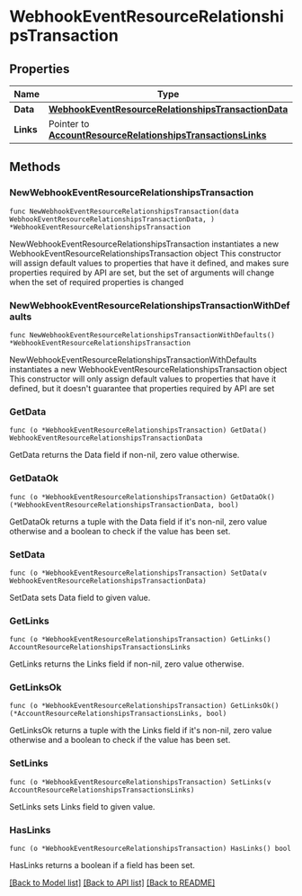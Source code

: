 # WebhookEventResourceRelationshipsTransaction

## Properties

Name | Type | Description | Notes
------------ | ------------- | ------------- | -------------
**Data** | [**WebhookEventResourceRelationshipsTransactionData**](WebhookEventResourceRelationshipsTransactionData.md) |  | 
**Links** | Pointer to [**AccountResourceRelationshipsTransactionsLinks**](AccountResourceRelationshipsTransactionsLinks.md) |  | [optional] 

## Methods

### NewWebhookEventResourceRelationshipsTransaction

`func NewWebhookEventResourceRelationshipsTransaction(data WebhookEventResourceRelationshipsTransactionData, ) *WebhookEventResourceRelationshipsTransaction`

NewWebhookEventResourceRelationshipsTransaction instantiates a new WebhookEventResourceRelationshipsTransaction object
This constructor will assign default values to properties that have it defined,
and makes sure properties required by API are set, but the set of arguments
will change when the set of required properties is changed

### NewWebhookEventResourceRelationshipsTransactionWithDefaults

`func NewWebhookEventResourceRelationshipsTransactionWithDefaults() *WebhookEventResourceRelationshipsTransaction`

NewWebhookEventResourceRelationshipsTransactionWithDefaults instantiates a new WebhookEventResourceRelationshipsTransaction object
This constructor will only assign default values to properties that have it defined,
but it doesn't guarantee that properties required by API are set

### GetData

`func (o *WebhookEventResourceRelationshipsTransaction) GetData() WebhookEventResourceRelationshipsTransactionData`

GetData returns the Data field if non-nil, zero value otherwise.

### GetDataOk

`func (o *WebhookEventResourceRelationshipsTransaction) GetDataOk() (*WebhookEventResourceRelationshipsTransactionData, bool)`

GetDataOk returns a tuple with the Data field if it's non-nil, zero value otherwise
and a boolean to check if the value has been set.

### SetData

`func (o *WebhookEventResourceRelationshipsTransaction) SetData(v WebhookEventResourceRelationshipsTransactionData)`

SetData sets Data field to given value.


### GetLinks

`func (o *WebhookEventResourceRelationshipsTransaction) GetLinks() AccountResourceRelationshipsTransactionsLinks`

GetLinks returns the Links field if non-nil, zero value otherwise.

### GetLinksOk

`func (o *WebhookEventResourceRelationshipsTransaction) GetLinksOk() (*AccountResourceRelationshipsTransactionsLinks, bool)`

GetLinksOk returns a tuple with the Links field if it's non-nil, zero value otherwise
and a boolean to check if the value has been set.

### SetLinks

`func (o *WebhookEventResourceRelationshipsTransaction) SetLinks(v AccountResourceRelationshipsTransactionsLinks)`

SetLinks sets Links field to given value.

### HasLinks

`func (o *WebhookEventResourceRelationshipsTransaction) HasLinks() bool`

HasLinks returns a boolean if a field has been set.


[[Back to Model list]](../README.md#documentation-for-models) [[Back to API list]](../README.md#documentation-for-api-endpoints) [[Back to README]](../README.md)


